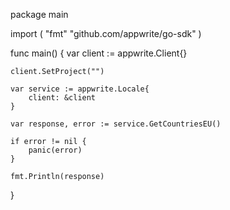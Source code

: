 package main

import (
    "fmt"
    "github.com/appwrite/go-sdk"
)

func main() {
    var client := appwrite.Client{}

    client.SetProject("")

    var service := appwrite.Locale{
        client: &client
    }

    var response, error := service.GetCountriesEU()

    if error != nil {
        panic(error)
    }

    fmt.Println(response)
}